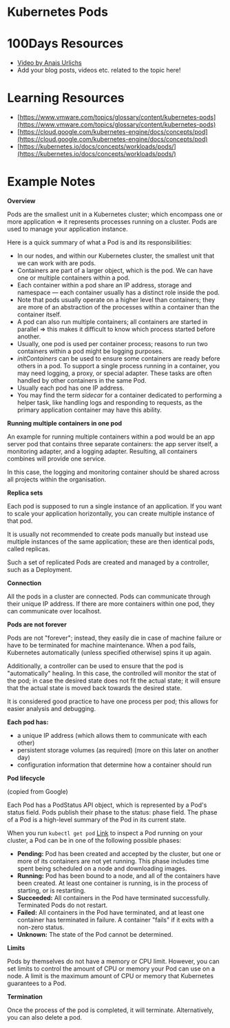 # Kubernetes Pods 

# 100Days Resources
- [Video by Anais Urlichs](https://youtu.be/fCpv7xSEyEI)
- Add your blog posts, videos etc. related to the topic here!

# Learning Resources
- [https://www.vmware.com/topics/glossary/content/kubernetes-pods](https://www.vmware.com/topics/glossary/content/kubernetes-pods)
- [https://cloud.google.com/kubernetes-engine/docs/concepts/pod](https://cloud.google.com/kubernetes-engine/docs/concepts/pod)
- [https://kubernetes.io/docs/concepts/workloads/pods/](https://kubernetes.io/docs/concepts/workloads/pods/)

# Example Notes

**Overview**

Pods are the smallest unit in a Kubernetes cluster; which encompass one or more application ⇒ it represents processes running on a cluster. Pods are used to manage your application instance.

Here is a quick summary of what a Pod is and its responsibilities:
- In our nodes, and within our Kubernetes cluster, the smallest unit that we can work with are pods.
- Containers are part of a larger object, which is the pod. We can have one or multiple containers within a pod.
- Each container within a pod share an IP address, storage and namespace — each container usually has a distinct role inside the pod.
- Note that pods usually operate on a higher level than containers; they are more of an abstraction of the processes within a container than the container itself.
- A pod can also run multiple containers; all containers are started in parallel ⇒ this makes it difficult to know which process started before another.
- Usually, one pod is used per container process; reasons to run two containers within a pod might be logging purposes.
- *initContainers* can be used to ensure some containers are ready before others in a pod. To support a single process running in a container, you may need logging, a proxy, or special adapter. These tasks are often handled by other containers in the same Pod.
- Usually each pod has one IP address.
- You may find the term *sidecar* for a container dedicated to performing a helper task, like handling logs and responding to requests, as the primary application container may have this ability.

**Running multiple containers in one pod**

An example for running multiple containers within a pod would be an app server pod that contains three separate containers: the app server itself, a monitoring adapter, and a logging adapter. Resulting, all containers combines will provide one service.

In this case, the logging and monitoring container should be shared across all projects within the organisation.

**Replica sets**

Each pod is supposed to run a single instance of an application. If you want to scale your application horizontally, you can create multiple instance of that pod.

It is usually not recommended to create pods manually but instead use multiple instances of the same application; these are then identical pods, called replicas.

Such a set of replicated Pods are created and managed by a controller, such as a Deployment.

**Connection**

All the pods in a cluster are connected. Pods can communicate through their unique IP address. If there are more containers within one pod, they can communicate over localhost.

**Pods are not forever**

Pods are not "forever"; instead, they easily die in case of machine failure or have to be terminated for machine maintenance. When a pod fails, Kubernetes automatically (unless specified otherwise) spins it up again.

Additionally, a controller can be used to ensure that the pod is "automatically" healing. In this case, the controlled will monitor the stat of the pod; in case the desired state does not fit the actual state; it will ensure that the actual state is moved back towards the desired state.

It is considered good practice to have one process per pod; this allows for easier analysis and debugging.

**Each pod has:**

- a unique IP address (which allows them to communicate with each other)
- persistent storage volumes (as required) (more on this later on another day)
- configuration information that determine how a container should run

**Pod lifecycle**

(copied from Google)

Each Pod has a PodStatus API object, which is represented by a Pod's status field. Pods publish their phase to the status: phase field. The phase of a Pod is a high-level summary of the Pod in its current state.

When you run
`kubectl get pod` [Link](https://kubernetes.io/docs/reference/generated/kubectl/kubectl-commands#get) 
to inspect a Pod running on your cluster, a Pod can be in one of the following
possible phases:

- **Pending:** Pod has been created and accepted by the cluster, but one or more
of its containers are not yet running. This phase includes time spent being
scheduled on a node and downloading images.
- **Running:** Pod has been bound to a node, and all of the containers have been
created. At least one container is running, is in the process of starting, or
is restarting.
- **Succeeded:** All containers in the Pod have terminated successfully.
Terminated Pods do not restart.
- **Failed:** All containers in the Pod have terminated, and at least one
container has terminated in failure. A container "fails" if it exits with a
non-zero status.
- **Unknown:** The state of the Pod cannot be determined.

**Limits**

Pods by themselves do not have a memory or CPU limit. However, you can set limits to control the amount of CPU or memory your Pod can use on a node. A limit is the maximum amount of CPU or memory that Kubernetes guarantees to a Pod.

**Termination**

Once the process of the pod is completed, it will terminate. Alternatively, you can also delete a pod.

